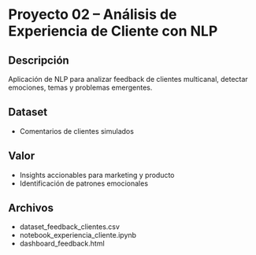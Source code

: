 # Proyecto 02 – Análisis de Experiencia de Cliente con NLP

## Descripción
Aplicación de NLP para analizar feedback de clientes multicanal, detectar emociones, temas y problemas emergentes.

## Dataset
- Comentarios de clientes simulados

## Valor
- Insights accionables para marketing y producto
- Identificación de patrones emocionales

## Archivos
- dataset_feedback_clientes.csv
- notebook_experiencia_cliente.ipynb
- dashboard_feedback.html
